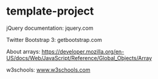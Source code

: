 template-project
============

jQuery documentation: jquery.com

Twitter Bootstrap 3: getbootstrap.com

About arrays: https://developer.mozilla.org/en-US/docs/Web/JavaScript/Reference/Global_Objects/Array

w3schools: www.w3schools.com
